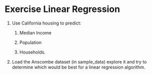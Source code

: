 # Exercise Linear Regression

1. Use California housing to predict:

    1. Median Income

    2. Population

    3. Households.

2. Load the Anscombe dataset (in sample_data)
    explore it and try to determine which would be best for a linear regression algorithm.